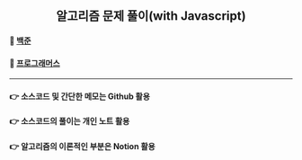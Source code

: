 <h2 align="center">알고리즘 문제 풀이(with Javascript)</h1>

#### 📁 <a href="https://github.com/geunu97/Algorithm_Python/tree/master/%EB%B0%B1%EC%A4%80" title="알고리즘" >백준</a>

#### 📁 <a href="https://github.com/geunu97/Algorithm_Python/tree/master/%ED%94%84%EB%A1%9C%EA%B7%B8%EB%9E%98%EB%A8%B8%EC%8A%A4" title="알고리즘" >프로그래머스</a>

<hr>

#### 👉 소스코드 및 간단한 메모는 Github 활용

#### 👉 소스코드의 풀이는 개인 노트 활용

#### 👉 알고리즘의 이론적인 부분은 Notion 활용
